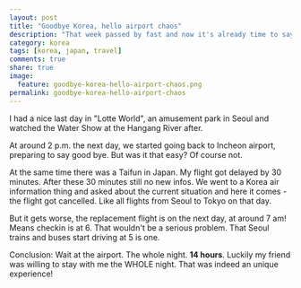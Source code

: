 ```yaml
---
layout: post
title: "Goodbye Korea, hello airport chaos"
description: "That week passed by fast and now it's already time to say goodbye. "
category: korea
tags: [korea, japan, travel]
comments: true
share: true
image:
  feature: goodbye-korea-hello-airport-chaos.png
permalink: goodbye-korea-hello-airport-chaos
---
```


I had a nice last day in "Lotte World", an amusement park in Seoul and watched the Water Show at the Hangang River after.

At around 2 p.m. the next day, we started going back to Incheon airport, preparing to say good bye. But was it that easy? Of course not.

At the same time there was a Taifun in Japan. My flight got delayed by 30 minutes. After these 30 minutes still no new infos. We went to a Korea air information thing and asked about the current situation and here it comes - the flight got cancelled. Like all flights from Seoul to Tokyo on that day.

But it gets worse, the replacement flight is on the next day, at around 7 am! Means checkin is at 6. That wouldn't be a serious problem. That Seoul trains and buses start driving at 5 is one.

Conclusion: Wait at the airport. The whole night. __14 hours__. Luckily my friend was willing to stay with me the WHOLE night. That was indeed an unique experience!
